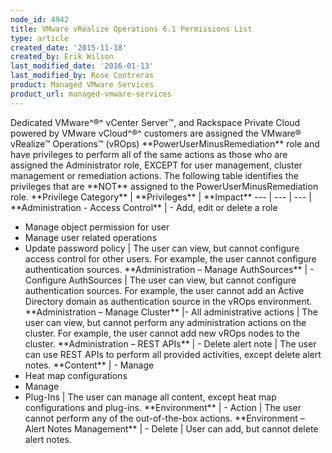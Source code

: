 ```yaml
---
node_id: 4942
title: VMware vRealize Operations 6.1 Permissions List
type: article
created_date: '2015-11-18'
created_by: Erik Wilson
last_modified_date: '2016-01-13'
last_modified_by: Rose Contreras
product: Managed VMware Services
product_url: managed-vmware-services
---
```


Dedicated VMware^&reg;^ vCenter Server&trade;, and Rackspace Private Cloud powered
by VMware vCloud^&reg;^ customers are assigned the VMware&reg; vRealize&trade;
Operations&trade; (vROps) \*\*PowerUserMinusRemediation\*\* role and have
privileges to perform all of the same actions as those who are assigned
the Administrator role, EXCEPT for user management, cluster management
or remediation actions. The following table identifies the privileges
that are \*\*NOT\*\* assigned to the PowerUserMinusRemediation role.
\*\*Privilege Category\*\* | \*\*Privileges\*\* | \*\*Impact\*\* --- |
--- | --- | \*\*Administration - Access Control\*\* | - Add, edit or
delete a role
- Manage object permission for user
- Manage user related operations
- Update password policy | The user can view, but cannot configure
access control for other users.
For example, the user cannot configure authentication sources.
\*\*Administration &ndash; Manage AuthSources\*\* | - Configure AuthSources |
The user can view, but cannot configure authentication sources.
For example, the user cannot add an Active Directory domain as
authentication source in the vROps environment. \*\*Administration &ndash;
Manage Cluster\*\* |- All administrative actions | The user can view,
but cannot perform any administration actions on the cluster.
For example, the user cannot add new vROps nodes to the cluster.
\*\*Administration &ndash; REST APIs\*\* | - Delete alert note | The user can
use REST APIs to perform all provided activities, except delete alert
notes. \*\*Content\*\* | - Manage
- Heat map configurations
- Manage
- Plug-Ins | The user can manage all content, except heat map
configurations and plug-ins. \*\*Environment\*\* | - Action | The user
cannot perform any of the out-of-the-box actions. \*\*Environment &ndash;
Alert Notes Management\*\* | - Delete | User can add, but cannot delete
alert notes.

